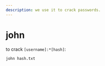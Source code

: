 ```yaml
---
description: we use it to crack passwords.
---
```


# john

to crack `[username]:*[hash]`:

`john hash.txt`
